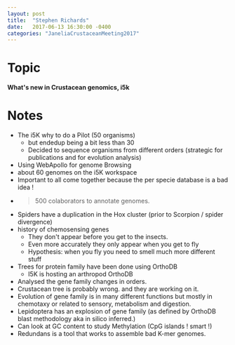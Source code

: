 ```yaml
---
layout: post
title:  "Stephen Richards"
date:   2017-06-13 16:30:00 -0400
categories: "JaneliaCrustaceanMeeting2017"
---
```


# Topic
**What's new in Crustacean genomics, i5k**

# Notes
* The i5K why to do a Pilot (50 organisms)
  * but endedup being a bit less than 30
  * Decided to sequence organisms from different orders (strategic for publications and for evolution analysis)
* Using WebApollo for genome Browsing
* about 60 genomes on the i5K workspace
* Important to all come together because the per specie database is a bad idea !
* >500 colaborators to annotate genomes.
* Spiders have a duplication in the Hox cluster (prior to Scorpion / spider divergence)
* history of chemosensing genes
  * They don't appear before you get to the insects.
  * Even more accurately they only appear when you get to fly
  * Hypothesis: when you fly you need to smell much more different stuff
* Trees for protein family have been done using OrthoDB
  * I5K is hosting an arthropod OrthoDB
* Analysed the gene family changes in orders.
* Crustacean tree is probably wrong. and they are working on it.
* Evolution of gene family is in many different functions but mostly in chemotaxy or related to sensory, metabolism and digestion.
* Lepidoptera has an explosion of gene family (as defined by OrthoDB blast methodology aka in silico inferred.)
* Can look at GC content to study Methylation (CpG islands ! smart !)
* Redundans is a tool that works to assemble bad K-mer genomes.
 
